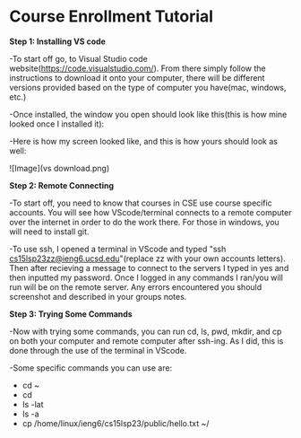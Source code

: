 # Course Enrollment Tutorial
**Step 1: Installing VS code**

-To start off go, to Visual Studio code website(https://code.visualstudio.com/). From there simply follow the instructions to download it onto your computer, there will be different versions provided based on the type of computer you have(mac, windows, etc.)


-Once installed, the window you open should look like this(this is how mine looked once I installed it):

-Here is how my screen looked like, and this is how yours should look as well:

![Image](vs download.png)

**Step 2: Remote Connecting**

-To start off, you need to know that courses in CSE use course specific accounts. You will see how VScode/terminal connects to a remote computer over the internet in order to do the work there. For those in windows, you will need to install git.

-To use ssh, I opened a terminal in VScode and typed "ssh cs15lsp23zz@ieng6.ucsd.edu"(replace zz with your own accounts letters). Then after recieving a message to connect to the servers I typed in yes and then inputted my password. Once I logged in any commands I ran/you will run will be on the remote server. Any errors encountered you should screenshot and described in your groups notes.

**Step 3: Trying Some Commands**

-Now with trying some commands, you can run cd, ls, pwd, mkdir, and cp on both your computer and remote computer after ssh-ing. As I did, this is done through the use of the terminal in VScode.

-Some specific commands you can use are:
  * cd ~
  * cd
  * ls -lat
  * ls -a
  * cp /home/linux/ieng6/cs15lsp23/public/hello.txt ~/


